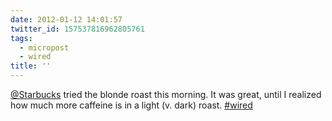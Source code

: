 ```yaml
---
date: 2012-01-12 14:01:57
twitter_id: 157537816962805761
tags:
  - micropost
  - wired
title: ''
---
```


[@Starbucks](https://twitter.com/Starbucks) tried the blonde roast this morning. It was great, until I realized how much more caffeine is in a light (v. dark) roast. [#wired](https://twitter.com/hashtag/wired)
